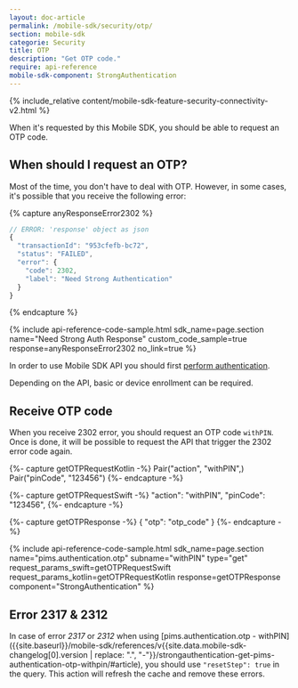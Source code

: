 ```yaml
---
layout: doc-article
permalink: /mobile-sdk/security/otp/
section: mobile-sdk
categorie: Security
title: OTP
description: "Get OTP code."
require: api-reference
mobile-sdk-component: StrongAuthentication
---
```


{% include_relative content/mobile-sdk-feature-security-connectivity-v2.html %}


When it's requested by this Mobile SDK, you should be able to request an OTP code.

## When should I request an OTP?

Most of the time, you don't have to deal with OTP. However, in some cases, it's possible that you receive the following error: 


{% capture anyResponseError2302 %}

```js
// ERROR: 'response' object as json
{
  "transactionId": "953cfefb-bc72",
  "status": "FAILED",
  "error": {
    "code": 2302,
    "label": "Need Strong Authentication"
  }
}
```
{% endcapture %}

{% include api-reference-code-sample.html
sdk_name=page.section
  name="Need Strong Auth Response"
  custom_code_sample=true
  response=anyResponseError2302
  no_link=true
%}

In order to use Mobile SDK API you should first [perform authentication]({{site.baseurl}}/mobile-sdk/security/authentication/#article).

Depending on the API, basic or device enrollment can be required.

## Receive OTP code

When you receive 2302 error, you should request an OTP code `withPIN`. Once is done, it will be possible to request the API that trigger the 2302 error code again.

{%- capture getOTPRequestKotlin -%}
  Pair("action", "withPIN",)
  Pair("pinCode", "123456")
{%- endcapture -%}

{%- capture getOTPRequestSwift -%}
  "action": "withPIN",
  "pinCode": "123456",
{%- endcapture -%}

{%- capture getOTPResponse -%}
{
    "otp": "otp_code"
  }
{%- endcapture -%}

{% include api-reference-code-sample.html
sdk_name=page.section
  name="pims.authentication.otp"
  subname="withPIN"
  type="get"
  request_params_swift=getOTPRequestSwift
  request_params_kotlin=getOTPRequestKotlin
  response=getOTPResponse
  component="StrongAuthentication"
%}


## Error 2317 & 2312

In case of error *2317* or *2312* when using [pims.authentication.otp - withPIN]({{site.baseurl}}/mobile-sdk/references/v{{site.data.mobile-sdk-changelog[0].version | replace: ".", "-"}}/strongauthentication-get-pims-authentication-otp-withpin/#article), you should use `"resetStep": true` in the query. This action will refresh the cache and remove these errors.